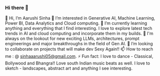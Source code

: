 ### Hi there 👋

👋 Hi, I’m Aarushi Sinha
👀 I’m interested in Generative AI, Machine Learning, Power BI, Data Analytics and Cloud computing.
🌱 I’m currently learning anything and everything that I find interesting. I love to explore latest tech trends in AI and cloud computing and incorporate them in my builds.
👀 I'm always on the lookout for new exciting LLMs, architectures, prompt engineerings and major breakthroughs in the field of Gen AI.
💞️ I’m looking to collaborate on projects that will make dev Sexy Again!!
📫 How to reach me : @ sinhaaarushi05@gmail.com.
⚡ Fun fact: I love to dance - Classical, Bollywood and Bhangra!! Love south Indian music beats as well. I love to sketch - landscapes, abstract art and anything I see interesting.
